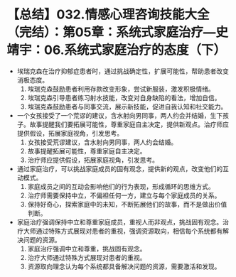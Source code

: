 # 【总结】032.情感心理咨询技能大全（完结）：第05章：系统式家庭治疗—史靖宇：06.系统式家庭治疗的态度（下）

-   埃瑞克森在治疗抑郁症患者时，通过挑战确定性，扩展可能性，帮助患者改变消极态度。
    1.  埃瑞克森鼓励患者利用存款改变形象，尝试新服装，激发积极情绪。
    2.  埃瑞克森引导患者练习射水技能，改变对自身缺陷的看法，增加自信。
    3.  埃瑞克森鼓励患者与同事交流，展示新技能，促进自我认知和社交能力。
-   一个女孩接受了一个荒谬的建议，含水射向男同事，两人约会并结婚，生下孩子。故事提醒我们要拓展可能性，尊重家庭自主决定，提供新观点。治疗师应提供假设，拓展家庭视角，引发思考。
    1.  女孩接受荒谬建议，含水射向男同事，两人约会结婚。
    2.  故事提醒拓展可能性，尊重家庭自主决定。
    3.  治疗师应提供假设，拓展家庭视角，引发思考。
-   通过家庭治疗，可以挑战家庭成员的固有观念，提供新的观点，改变他们的互动模式。
    1.  家庭成员之间的互动会影响他们的行为表现，形成循环的思维方式。
    2.  治疗师需要保持中立，不偏袒任何一方，建立与每个家庭成员的关系。
    3.  保持好奇心，探索家庭中的未知，不断拓展他们的故事，而不是做出价值判断。
-   家庭治疗强调保持中立和尊重家庭成员，重视人而非观点，挑战固有观念。治疗大师通过特殊方式展现对患者的重视，强调资源取向，相信每个系统都有解决问题的资源。
    1.  家庭治疗强调中立和尊重，挑战固有观念。
    2.  治疗大师通过特殊方式展现对患者的重视。
    3.  资源取向理念认为每个系统都具备解决问题的资源，需要激活和发现。